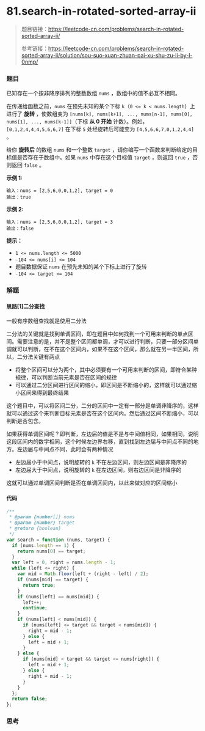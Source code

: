 # 81.search-in-rotated-sorted-array-ii

> 题目链接：https://leetcode-cn.com/problems/search-in-rotated-sorted-array-ii/
>
> 参考链接：https://leetcode-cn.com/problems/search-in-rotated-sorted-array-ii/solution/sou-suo-xuan-zhuan-pai-xu-shu-zu-ii-by-l-0nmp/

### 题目

已知存在一个按非降序排列的整数数组 `nums` ，数组中的值不必互不相同。

在传递给函数之前，`nums` 在预先未知的某个下标 `k`（`0 <= k < nums.length`）上进行了 **旋转** ，使数组变为 `[nums[k], nums[k+1], ..., nums[n-1], nums[0], nums[1], ..., nums[k-1]]`（下标 **从 0 开始** 计数）。例如， `[0,1,2,4,4,4,5,6,6,7]` 在下标 `5` 处经旋转后可能变为 `[4,5,6,6,7,0,1,2,4,4]` 。

给你 **旋转后** 的数组 `nums` 和一个整数 `target` ，请你编写一个函数来判断给定的目标值是否存在于数组中。如果 `nums` 中存在这个目标值 `target` ，则返回 `true` ，否则返回 `false` 。

**示例  1:**

```
输入：nums = [2,5,6,0,0,1,2], target = 0
输出：true
```

**示例  2:**

```
输入：nums = [2,5,6,0,0,1,2], target = 3
输出：false
```

**提示：**

- `1 <= nums.length <= 5000`
- `-104 <= nums[i] <= 104`
- 题目数据保证 `nums` 在预先未知的某个下标上进行了旋转
- `-104 <= target <= 104`



### 解题

#### 思路[1]二分查找

一般有序数组查找就是使用二分法

二分法的关键就是找到单调区间，即在题目中如何找到一个可用来判断的单点区间。需要注意的是，并不是整个区间都单调，才可以进行判断，只要一部分区间单调就可以判断，在不在这个区间内，如果不在这个区间，那么就在另一半区间，所以，二分法关键有两点

* 将整个区间可以分为两个，其中必须要有一个可用来判断的区间，即符合某种规律，可以判断当前元素是否在区间的规律
* 可以通过二分区间进行区间的缩小，即区间是不断缩小的，这样就可以通过缩小区间来得到最终结果

这个题目中，可以将区间二分，二分的区间中一定有一部分是单调非降序的，这样就可以通过这个来判断目标元素是否在这个区间内。然后通过区间不断缩小，可以判断是否包含。

如果获得单调区间呢？即判断，左边届的值是不是与中间值相同，如果相同，说明这段区间内的数字相同，这个时候左边界右移，直到找到左边届与中间点不同的地方。左边届与中间点不同，此时会有两种情况

* 左边届小于中间点，说明旋转的 `k` 不在左边区间，则左边区间是非降序的
* 左边届大于中间点，说明旋转的 `k` 在左边区间，则右边区间是非降序的

这就可以通过单调区间判断是否在单调区间内，以此来做对应的区间缩小

#### 代码

```javascript
/**
 * @param {number[]} nums
 * @param {number} target
 * @return {boolean}
 */
var search = function (nums, target) {
  if (nums.length == 1) {
    return nums[0] == target;
  }
  var left = 0, right = nums.length - 1;
  while (left <= right) {
    var mid = Math.floor(left + (right - left) / 2);
    if (nums[mid] == target) {
      return true;
    }
    if (nums[left] == nums[mid]) {
      left++;
      continue;
    }
    if (nums[left] < nums[mid]) {
      if (nums[left] <= target && target < nums[mid]) {
        right = mid - 1;
      } else {
        left = mid + 1;
      }
    } else {
      if (nums[mid] < target && target <= nums[right]) {
        left = mid + 1;
      } else {
        right = mid - 1;
      }
    }
  };
  return false;
};
```



### 思考